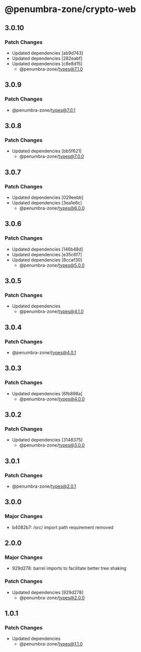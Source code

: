 # @penumbra-zone/crypto-web

## 3.0.10

### Patch Changes

- Updated dependencies [ab9d743]
- Updated dependencies [282eabf]
- Updated dependencies [c8e8d15]
  - @penumbra-zone/types@7.1.0

## 3.0.9

### Patch Changes

- @penumbra-zone/types@7.0.1

## 3.0.8

### Patch Changes

- Updated dependencies [bb5f621]
  - @penumbra-zone/types@7.0.0

## 3.0.7

### Patch Changes

- Updated dependencies [029eebb]
- Updated dependencies [3ea1e6c]
  - @penumbra-zone/types@6.0.0

## 3.0.6

### Patch Changes

- Updated dependencies [146b48d]
- Updated dependencies [e35c6f7]
- Updated dependencies [8ccaf30]
  - @penumbra-zone/types@5.0.0

## 3.0.5

### Patch Changes

- Updated dependencies
  - @penumbra-zone/types@4.1.0

## 3.0.4

### Patch Changes

- @penumbra-zone/types@4.0.1

## 3.0.3

### Patch Changes

- Updated dependencies [6fb898a]
  - @penumbra-zone/types@4.0.0

## 3.0.2

### Patch Changes

- Updated dependencies [3148375]
  - @penumbra-zone/types@3.0.0

## 3.0.1

### Patch Changes

- @penumbra-zone/types@2.0.1

## 3.0.0

### Major Changes

- b4082b7: /src/ import path requirement removed

## 2.0.0

### Major Changes

- 929d278: barrel imports to facilitate better tree shaking

### Patch Changes

- Updated dependencies [929d278]
  - @penumbra-zone/types@2.0.0

## 1.0.1

### Patch Changes

- Updated dependencies
  - @penumbra-zone/types@1.1.0
